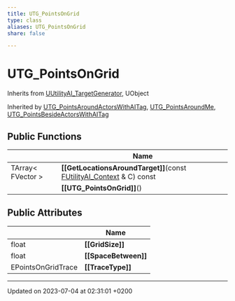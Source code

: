 ```yaml
---
title: UTG_PointsOnGrid
type: class
aliases: UTG_PointsOnGrid
share: false

---
```


# UTG_PointsOnGrid





Inherits from [UUtilityAI_TargetGenerator](/docs/SDK/Source/Classes/classUUtilityAI__TargetGenerator.md), UObject

Inherited by [UTG_PointsAroundActorsWithAITag](/docs/SDK/Source/Classes/classUTG__PointsAroundActorsWithAITag.md), [UTG_PointsAroundMe](/docs/SDK/Source/Classes/classUTG__PointsAroundMe.md), [UTG_PointsBesideActorsWithAITag](/docs/SDK/Source/Classes/classUTG__PointsBesideActorsWithAITag.md)

## Public Functions

|                | Name           |
| -------------- | -------------- |
| TArray< FVector > | **[[GetLocationsAroundTarget]]**(const [FUtilityAI_Context](/docs/SDK/Source/Classes/structFUtilityAI__Context.md) & C) const |
| | **[[UTG_PointsOnGrid]]**() |

## Public Attributes

|                | Name           |
| -------------- | -------------- |
| float | **[[GridSize]]**  |
| float | **[[SpaceBetween]]**  |
| EPointsOnGridTrace | **[[TraceType]]**  |

-------------------------------

Updated on 2023-07-04 at 02:31:01 +0200